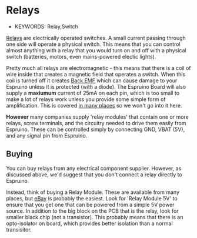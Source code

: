 <!--- Copyright (c) 2013 Gordon Williams, Pur3 Ltd. See the file LICENSE for copying permission. -->
Relays
=====

* KEYWORDS: Relay,Switch

[Relays](http://en.wikipedia.org/wiki/Relay) are electrically operated switches. A small current passing through one side will operate a physical switch. This means that you can control almost anything with a relay that you would turn on and off with a physical switch (batteries, motors, even mains-powered electic lights).

Pretty much all relays are electromagnetic - this means that there is a coil of wire inside that creates a magnetic field that operates a switch. When this coil is turned off it creates [Back EMF](http://en.wikipedia.org/wiki/Counter-electromotive_force) which can cause damage to your Espruino unless it is protected (with a diode). The Espruino Board will also supply a **maxiumum** current of 25mA on each pin, which is too small to make a lot of relays work unless you provide some simple form of amplification. This is covered [in many places](http://makezine.com/2009/02/02/connecting-a-relay-to-arduino/) so we won't go into it here.

**However** many companies supply 'relay modules' that contain one or more relays, screw terminals, and the circuitry needed to drive them easily from Espruino. These can be controlled simply by connecting GND, VBAT (5V), and any signal pin from Espruino.


Buying
-----

You can buy relays from any electrical component supplier. However, as discussed above, we'd suggest that you don't connect a relay directly to Espruino.

Instead, think of buying a Relay Module. These are available from many places, but [eBay](http://www.ebay.com/sch/i.html?_nkw=relay+module+5v) is probably the easiest. Look for 'Relay Module 5V' to ensure that you get one that can be powered from a simple 5V power source. In addition to the big block on the PCB that is the relay, look for smaller black chip (not a transistor). This probably means that there is an opto-isolator on board, which provides better isolation than a normal transisitor.
